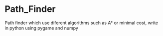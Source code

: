 # Path_Finder
Path finder which use diferent algorithms such as A* or minimal cost, write in python using pygame and numpy

